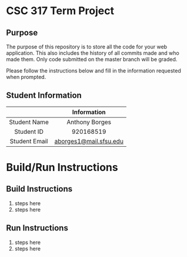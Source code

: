 # CSC 317 Term Project

## Purpose

The purpose of this repository is to store all the code for your web application. This also includes the history of all commits made and who made them. Only code submitted on the master branch will be graded.

Please follow the instructions below and fill in the information requested when prompted.

## Student Information

|               | Information   |
|:-------------:|:-------------:|
| Student Name  | Anthony Borges     |
| Student ID    | 920168519      |
| Student Email | aborges1@mail.sfsu.edu   |



# Build/Run Instructions

## Build Instructions
1. steps here
2. steps here

## Run Instructions
1. steps here
2. steps here 
